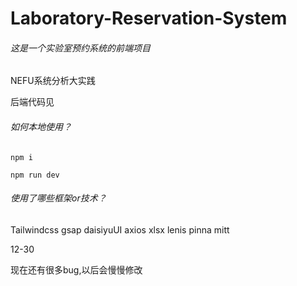# Laboratory-Reservation-System



###### 这是一个实验室预约系统的前端项目

NEFU系统分析大实践

后端代码见


###### 如何本地使用？

```
npm i
```

```
npm run dev
```



###### 使用了哪些框架or技术？

Tailwindcss	gsap	daisiyuUI	axios	xlsx	lenis	pinna	mitt



12-30

现在还有很多bug,以后会慢慢修改

